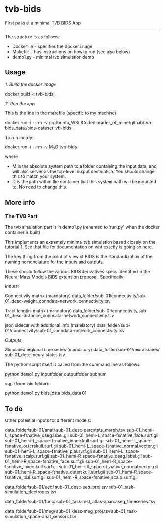 # tvb-bids

First pass at a minimal TVB BIDS App

---

The structure is as follows:

- Dockerfile - specifies the docker image
- Makefile   - has instructions on how to run (see also below)
- demo1.py   - minimal tvb simulation demo


## Usage

*1. Build the docker image*

docker build -t tvb-bids .


*2. Run the app*

This is the line in the makefile (specific to my machine)

docker run -i --rm -v /c/Ubuntu_WSL/Code/libraries_of_mine/github/tvb-bids_data:/bids-dataset tvb-bids


To run locally:

docker run -i --rm -v M:/D tvb-bids

where

- M is the absolute system path to a folder containing the input data, and will also server as the top-level output destination. You should change this to match your system. 
- D is the path within the container that this system path will be mounted to. No need to change this. 



## More info

### The TVB Part

The tvb simulation part is in demo1.py (renamed to 'run.py' when the docker container is built)

This implements an extremely minimal tvb simulation based closely on the [tutorial 1](https://github.com/the-virtual-brain/tvb-documentation/blob/master/tutorials/tutorial_s1_region_simulation.ipynb). See that file for documentation on wht exactly is going on here. 

The key thing from the point of view of BIDS is the standardization of the naming nomenclature for the inputs and outputs. 

These should follow the various BIDS derivatives specs identified in the [Neural Mass Models BIDS extension proposal](https://docs.google.com/document/d/1oaBWmkrUqH28oQb1PTO-rG_kuwNX9KqAoE9i5iDh1xw/edit?ts=5ca502fe). Specifically: 


*Inputs:*

Connectivity matrix (mandatory)
  data_folder/sub-01/connectivity/sub-01_desc-weight_conndata-network_connectivity.tsv

Tract lengths matrix (mandatory)
  data_folder/sub-01/connectivity/sub-01_desc-distance_conndata-network_connectivity.tsv

json sidecar with additional info (mandatory)
  data_folder/sub-01/connectivity/sub-01_conndata-network_connectivity.tsv


*Outputs*

Simulated regional time series (mandatory)
data_folder/sub-01/neuralstates/
	sub-01_desc-neuralstates.tsv


The python script itself is called from the command line as follows:

python demo1.py inputfolder outputfolder subnum

e.g. (from this folder):

python demo1.py bids_data bids_data 01







## To do


Other potential inputs for different models:

data_folder/sub-01/anat/
sub-01_desc-parcstats_morph.tsv
sub-01_hemi-L_space-fsnative_dseg.label.gii
sub-01_hemi-L_space-fsnative_face.surf.gii
sub-01_hemi-L_space-fsnative_innerskull.surf.gii
sub-01_hemi-L_space-fsnative_outerskull.surf.gii
sub-01_hemi-L_space-fsnative_normal.vector.gii
sub-01_hemi-L_space-fsnative_pial.surf.gii
sub-01_hemi-L_space-fsnative_scalp.surf.gii
sub-01_hemi-R_space-fsnative_dseg.label.gii
sub-01_hemi-R_space-fsnative_face.surf.gii
sub-01_hemi-R_space-fsnative_innerskull.surf.gii
sub-01_hemi-R_space-fsnative_normal.vector.gii
sub-01_hemi-R_space-fsnative_outerskull.surf.gii
sub-01_hemi-R_space-fsnative_pial.surf.gii
sub-01_hemi-R_space-fsnative_scalp.surf.gii

data_folder/sub-01/eeg/
	sub-01_desc-eeg_proj.tsv
	sub-01_task-simulation_electrodes.tsv

data_folder/sub-01/func/
	sub-01_task-rest_atlas-aparcaseg_timeseries.tsv

data_folder/sub-01/meg/
	sub-01_desc-meg_proj.tsv
	sub-01_task-simulation_space-anat_sensors.tsv



